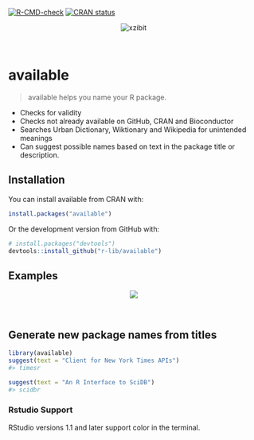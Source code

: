 
<!-- README.md is generated from README.Rmd. Please edit that file -->
<!-- badges: start -->

[![R-CMD-check](https://github.com/r-lib/available/workflows/R-CMD-check/badge.svg)](https://github.com/r-lib/available/actions)
[![CRAN
status](http://www.r-pkg.org/badges/version/available)](https://cran.r-project.org/package=available)
<!-- badges: end -->

<p align="center">
<img src="http://i.imgur.com/1KZn3Z5.jpg" alt="xzibit">
</p>

 

# available

> available helps you name your R package.

-   Checks for validity
-   Checks not already available on GitHub, CRAN and Bioconductor
-   Searches Urban Dictionary, Wiktionary and Wikipedia for unintended
    meanings
-   Can suggest possible names based on text in the package title or
    description.

## Installation

You can install available from CRAN with:

``` r
install.packages("available")
```

Or the development version from GitHub with:

``` r
# install.packages("devtools")
devtools::install_github("r-lib/available")
```

## Examples

<p align="center">
<img src="http://i.imgur.com/tA1VdaH.png">
</p>

 

## Generate new package names from titles

``` r
library(available)
suggest(text = "Client for New York Times APIs")
#> timesr

suggest(text = "An R Interface to SciDB")
#> scidbr
```

### Rstudio Support

RStudio versions 1.1 and later support color in the terminal.

